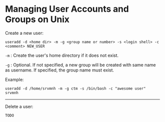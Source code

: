 # Managing User Accounts and Groups on Unix

Create a new user:

```
useradd -d <home dir> -m -g <group name or number> -s <login shell> -c <comment> NEW_USER
```
`-m` : Create the user's home directory if it does not exist.

`-g` : Optional. If not specified, a new group will be created with same name as username.
       If specified, the group name must exist.

Example:
```
useradd -d /home/srvmnh -m -g ctm -s /bin/bash -c "awesome user" srvmnh
```

-----------------------------

Delete a user:

```
TODO
```
